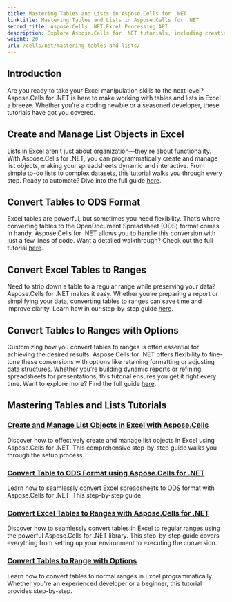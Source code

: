 ```yaml
---
title: Mastering Tables and Lists in Aspose.Cells for .NET
linktitle: Mastering Tables and Lists in Aspose.Cells for .NET
second_title: Aspose.Cells .NET Excel Processing API
description: Explore Aspose.Cells for .NET tutorials, including creating and managing list objects, converting tables to ranges, and converting to ODS format step-by-step.
weight: 20
url: /cells/net/mastering-tables-and-lists/
---
```

## Introduction

Are you ready to take your Excel manipulation skills to the next level? Aspose.Cells for .NET is here to make working with tables and lists in Excel a breeze. Whether you're a coding newbie or a seasoned developer, these tutorials have got you covered.

## Create and Manage List Objects in Excel  
Lists in Excel aren’t just about organization—they're about functionality. With Aspose.Cells for .NET, you can programmatically create and manage list objects, making your spreadsheets dynamic and interactive. From simple to-do lists to complex datasets, this tutorial walks you through every step. Ready to automate? Dive into the full guide [here](./create-and-manage-list-object/).  

## Convert Tables to ODS Format  
Excel tables are powerful, but sometimes you need flexibility. That’s where converting tables to the OpenDocument Spreadsheet (ODS) format comes in handy. Aspose.Cells for .NET allows you to handle this conversion with just a few lines of code. Want a detailed walkthrough? Check out the full tutorial [here](./convert-table-to-ods-format/).  

## Convert Excel Tables to Ranges  
Need to strip down a table to a regular range while preserving your data? Aspose.Cells for .NET makes it easy. Whether you’re preparing a report or simplifying your data, converting tables to ranges can save time and improve clarity. Learn how in our step-by-step guide [here](./convert-excel-tables-to-range/).  

## Convert Tables to Ranges with Options  

Customizing how you convert tables to ranges is often essential for achieving the desired results. Aspose.Cells for .NET offers flexibility to fine-tune these conversions with options like retaining formatting or adjusting data structures. Whether you’re building dynamic reports or refining spreadsheets for presentations, this tutorial ensures you get it right every time. Want to explore more? Find the full guide [here](./convert-tables-to-range-with-options/).  

## Mastering Tables and Lists Tutorials
### [Create and Manage List Objects in Excel with Aspose.Cells](./create-and-manage-list-object/)
Discover how to effectively create and manage list objects in Excel using Aspose.Cells for .NET. This comprehensive step-by-step guide walks you through the setup process.
### [Convert Table to ODS Format using Aspose.Cells for .NET](./convert-table-to-ods-format/)
Learn how to seamlessly convert Excel spreadsheets to ODS format with Aspose.Cells for .NET. This step-by-step guide.
### [Convert Excel Tables to Ranges with Aspose.Cells for .NET](./convert-excel-tables-to-range/)
Discover how to seamlessly convert tables in Excel to regular ranges using the powerful Aspose.Cells for .NET library. This step-by-step guide covers everything from setting up your environment to executing the conversion.
### [Convert Tables to Range with Options](./convert-tables-to-range-with-options/)
Learn how to convert tables to normal ranges in Excel programmatically. Whether you're an experienced developer or a beginner, this tutorial provides step-by-step.
